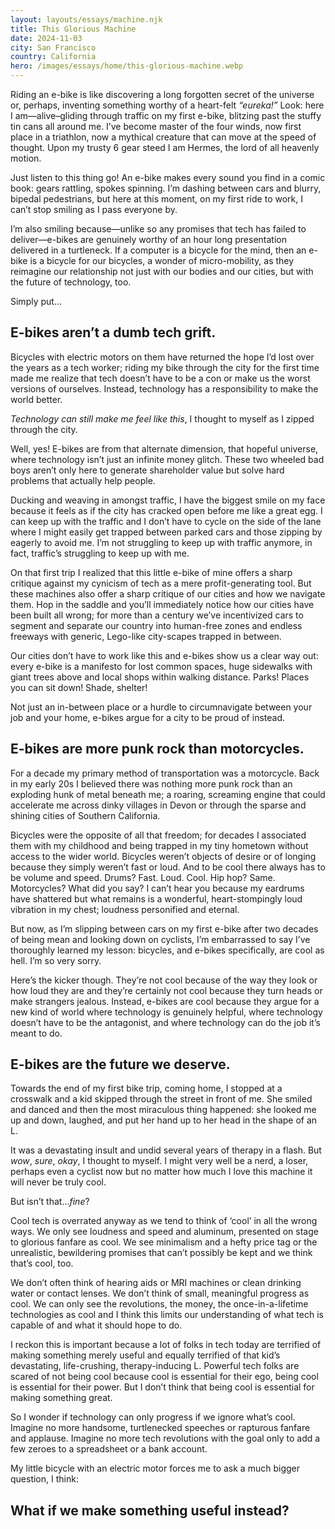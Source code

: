 ```yaml
---
layout: layouts/essays/machine.njk
title: This Glorious Machine
date: 2024-11-03
city: San Francisco
country: California
hero: /images/essays/home/this-glorious-machine.webp
---
```


<p class="intro">Riding an e-bike is like discovering a long forgotten secret of the universe or, perhaps, inventing something worthy of a heart-felt <em>“eureka!”</em> Look: here I am—alive–gliding through traffic on my first e-bike, blitzing past the stuffy tin cans all around me. I’ve become master of the four winds, now first place in a triathlon, now a mythical creature that can move at the speed of thought. Upon my trusty 6 gear steed I am Hermes, the lord of all heavenly motion.</p>

Just listen to this thing go! An e-bike makes every sound you find in a comic book: gears rattling, spokes spinning. I’m dashing between cars and blurry, bipedal pedestrians, but here at this moment, on my first ride to work, I can’t stop smiling as I pass everyone by. 

I’m also smiling because—unlike so any promises that tech has failed to deliver—e-bikes are genuinely worthy of an hour long presentation delivered in a turtleneck. If a computer is a bicycle for the mind, then an e-bike is a bicycle for our bicycles, a wonder of micro-mobility, as they reimagine our relationship not just with our bodies and our cities, but with the future of technology, too.

Simply put...

## E-bikes aren’t a dumb tech grift.

<p class="intro">Bicycles with electric motors on them have returned the hope I’d lost over the years as a tech worker; riding my bike through the city for the first time made me realize that tech doesn’t have to be a con or make us the worst versions of ourselves. Instead, technology has a responsibility to make the world better.</p>

_Technology can still make me feel like this_, I thought to myself as I zipped through the city.

Well, yes! E-bikes are from that alternate dimension, that hopeful universe, where technology isn’t just an infinite money glitch. These two wheeled bad boys aren’t only here to generate shareholder value but solve hard problems that actually help people.

Ducking and weaving in amongst traffic, I have the biggest smile on my face because it feels as if the city has cracked open before me like a great egg. I can keep up with the traffic and I don’t have to cycle on the side of the lane where I might easily get trapped between parked cars and those zipping by eagerly to avoid me. I’m not struggling to keep up with traffic anymore, in fact, traffic’s struggling to keep up with me.

On that first trip I realized that this little e-bike of mine offers a sharp critique against my cynicism of tech as a mere profit-generating tool. But these machines also offer a sharp critique of our cities and how we navigate them. Hop in the saddle and you’ll immediately notice how our cities have been built all wrong; for more than a century we’ve incentivized cars to segment and separate our country into human-free zones and endless freeways with generic, Lego-like city-scapes trapped in between.

Our cities don’t have to work like this and e-bikes show us a clear way out: every e-bike is a manifesto for lost common spaces, huge sidewalks with giant trees above and local shops within walking distance. Parks! Places you can sit down! Shade, shelter! 

Not just an in-between place or a hurdle to circumnavigate between your job and your home, e-bikes argue for a city to be proud of instead.


## E-bikes are more punk rock than motorcycles.

<p class="intro">For a decade my primary method of transportation was a motorcycle. Back in my early 20s I believed there was nothing more punk rock than an exploding hunk of metal beneath me; a roaring, screaming engine that could accelerate me across dinky villages in Devon or through the sparse and shining cities of Southern California.</p>

Bicycles were the opposite of all that freedom; for decades I associated them with my childhood and being trapped in my tiny hometown without access to the wider world. Bicycles weren’t objects of desire or of longing because they simply weren’t fast or loud. And to be cool there always has to be volume and speed. Drums? Fast. Loud. Cool. Hip hop? Same. Motorcycles? What did you say? I can’t hear you because my eardrums have shattered but what remains is a wonderful, heart-stompingly loud vibration in my chest; loudness personified and eternal.

But now, as I’m slipping between cars on my first e-bike after two decades of being mean and looking down on cyclists, I’m embarrassed to say I’ve thoroughly learned my lesson: bicycles, and e-bikes specifically, are cool as hell. I’m so very sorry.

Here’s the kicker though. They’re not cool because of the way they look or how loud they are and they’re certainly not cool because they turn heads or make strangers jealous. Instead, e-bikes are cool because they argue for a new kind of world where technology is genuinely helpful, where technology doesn’t have to be the antagonist, and where technology can do the job it’s meant to do. 


## E-bikes are the future we deserve.

<p class="intro">Towards the end of my first bike trip, coming home, I stopped at a crosswalk and a kid skipped through the street in front of me. She smiled and danced and then the most miraculous thing happened: she looked me up and down, laughed, and put her hand up to her head in the shape of an L.</p>

It was a devastating insult and undid several years of therapy in a flash. But _wow_, _sure_, _okay_, I thought to myself. I might very well be a nerd, a loser, perhaps even a cyclist now but no matter how much I love this machine it will never be truly cool. 

But isn’t that..._fine_?

<p>Cool tech is overrated anyway as we tend to think of ‘cool’ in all the wrong ways. We only see loudness and speed and aluminum, presented on stage to glorious fanfare as cool. We see minimalism and a hefty price tag or the unrealistic, bewildering promises that can’t possibly be kept and we think that’s cool, too.</p> 
  
<p>We don’t often think of hearing aids or <abbr>MRI</abbr> machines or clean drinking water or contact lenses. We don’t think of small, meaningful progress as cool. We can only see the revolutions, the money, the once-in-a-lifetime technologies as cool and I think this limits our understanding of what tech is capable of and what it should hope to do.</p>

I reckon this is important because a lot of folks in tech today are terrified of making something merely useful and equally terrified of that kid’s devastating, life-crushing, therapy-inducing L. Powerful tech folks are scared of not being cool because cool is essential for their ego, being cool is essential for their power. But I don’t think that being cool is essential for making something great.

So I wonder if technology can only progress if we ignore what’s cool. Imagine no more handsome, turtlenecked speeches or rapturous fanfare and applause. Imagine no more tech revolutions with the goal only to add a few zeroes to a spreadsheet or a bank account.

My little bicycle with an electric motor forces me to ask a much bigger question, I think:


## What if we make something useful instead?
